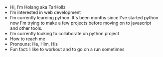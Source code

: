 -  Hi, I’m Holang aka TarHollz
-  I’m interested in web development
-  I’m currently learning python. It's been months since I've started python now I'm trying to make a few projects before moving on to javascript and other tools.
-  I’m currently looking to collaborate on python project
-  How to reach me 
-  Pronouns: He, Him, His
-  Fun fact: I like to workout and to go on a run sometimes

<!---
TarHollz/TarHollz is a ✨ special ✨ repository because its `README.md` (this file) appears on your GitHub profile.
You can click the Preview link to take a look at your changes.
--->

